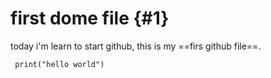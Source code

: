 # first dome file {#1}

today i'm learn to start github, this is my ==firs github file==.


` print("hello world")`
